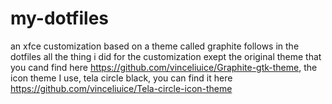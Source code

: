 # my-dotfiles
an xfce customization based on a theme called graphite 
follows in the dotfiles all the thing i did for the customization 
exept the original theme that you cand find here https://github.com/vinceliuice/Graphite-gtk-theme,
the icon theme I use, tela circle black, you can find it here https://github.com/vinceliuice/Tela-circle-icon-theme

